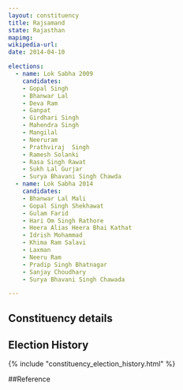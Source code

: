 ```yaml
---
layout: constituency
title: Rajsamand
state: Rajasthan
mapimg: 
wikipedia-url: 
date: 2014-04-10

elections: 
  - name: Lok Sabha 2009
    candidates: 
    - Gopal Singh 
    - Bhanwar Lal 
    - Deva Ram 
    - Ganpat 
    - Girdhari Singh 
    - Mahendra Singh 
    - Mangilal 
    - Neeruram 
    - Prathviraj  Singh 
    - Ramesh Solanki 
    - Rasa Singh Rawat 
    - Sukh Lal Gurjar 
    - Surya Bhavani Singh Chawda  
  - name: Lok Sabha 2014
    candidates: 
    - Bhanwar Lal Mali 
    - Gopal Singh Shekhawat 
    - Gulam Farid 
    - Hari Om Singh Rathore 
    - Heera Alias Heera Bhai Kathat 
    - Idrish Mohammad 
    - Khima Ram Salavi 
    - Laxman 
    - Neeru Ram 
    - Pradip Singh Bhatnagar 
    - Sanjay Choudhary 
    - Surya Bhavani Singh Chawada  

---
```


## Constituency details


## Election History
{% include "constituency_election_history.html" %}

##Reference
